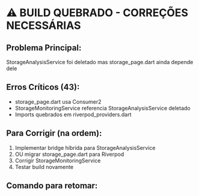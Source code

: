 # ⚠️ BUILD QUEBRADO - CORREÇÕES NECESSÁRIAS

## Problema Principal:
StorageAnalysisService foi deletado mas storage_page.dart ainda depende dele

## Erros Críticos (43):
- storage_page.dart usa Consumer2<StorageAnalysisService>
- StorageMonitoringService referencia StorageAnalysisService deletado
- Imports quebrados em riverpod_providers.dart

## Para Corrigir (na ordem):
1. Implementar bridge híbrida para StorageAnalysisService
2. OU migrar storage_page.dart para Riverpod
3. Corrigir StorageMonitoringService
4. Testar build novamente

## Comando para retomar: